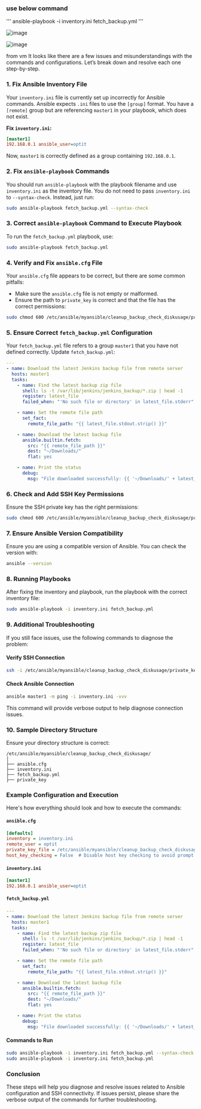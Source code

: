 ### use below command

'''
ansible-playbook -i inventory.ini fetch_backup.yml
'''

![image](https://github.com/user-attachments/assets/61232de4-2c2b-4f01-9f69-173e272b7ab6)

![image](https://github.com/user-attachments/assets/a5d82a86-fd6b-40f8-976c-892bda1d84fd)



from vm
It looks like there are a few issues and misunderstandings with the commands and configurations. Let’s break down and resolve each one step-by-step.

### **1. Fix Ansible Inventory File**

Your `inventory.ini` file is currently set up incorrectly for Ansible commands. Ansible expects `.ini` files to use the `[group]` format. You have a `[remote]` group but are referencing `master1` in your playbook, which does not exist. 

**Fix `inventory.ini`:**

```ini
[master1]
192.168.0.1 ansible_user=optit
```

Now, `master1` is correctly defined as a group containing `192.168.0.1`.

### **2. Fix `ansible-playbook` Commands**

You should run `ansible-playbook` with the playbook filename and use `inventory.ini` as the inventory file. You do not need to pass `inventory.ini` to `--syntax-check`. Instead, just run:

```bash
sudo ansible-playbook fetch_backup.yml --syntax-check
```

### **3. Correct `ansible-playbook` Command to Execute Playbook**

To run the `fetch_backup.yml` playbook, use:

```bash
sudo ansible-playbook fetch_backup.yml
```

### **4. Verify and Fix `ansible.cfg` File**

Your `ansible.cfg` file appears to be correct, but there are some common pitfalls:

- Make sure the `ansible.cfg` file is not empty or malformed.
- Ensure the path to `private_key` is correct and that the file has the correct permissions:

```bash
sudo chmod 600 /etc/ansible/myansible/cleanup_backup_check_diskusage/private_key
```

### **5. Ensure Correct `fetch_backup.yml` Configuration**

Your `fetch_backup.yml` file refers to a group `master1` that you have not defined correctly. Update `fetch_backup.yml`:

```yaml
---
- name: Download the latest Jenkins backup file from remote server
  hosts: master1
  tasks:
    - name: Find the latest backup zip file
      shell: ls -t /var/lib/jenkins/jenkins_backup/*.zip | head -1
      register: latest_file
      failed_when: "'No such file or directory' in latest_file.stderr"

    - name: Set the remote file path
      set_fact:
        remote_file_path: "{{ latest_file.stdout.strip() }}"

    - name: Download the latest backup file
      ansible.builtin.fetch:
        src: "{{ remote_file_path }}"
        dest: "~/Downloads/"
        flat: yes

    - name: Print the status
      debug:
        msg: "File downloaded successfully: {{ '~/Downloads/' + latest_file.stdout.split('/')[-1] }}"
```

### **6. Check and Add SSH Key Permissions**

Ensure the SSH private key has the right permissions:

```bash
sudo chmod 600 /etc/ansible/myansible/cleanup_backup_check_diskusage/private_key
```

### **7. Ensure Ansible Version Compatibility**

Ensure you are using a compatible version of Ansible. You can check the version with:

```bash
ansible --version
```

### **8. Running Playbooks**

After fixing the inventory and playbook, run the playbook with the correct inventory file:

```bash
sudo ansible-playbook -i inventory.ini fetch_backup.yml
```

### **9. Additional Troubleshooting**

If you still face issues, use the following commands to diagnose the problem:

#### **Verify SSH Connection**

```bash
ssh -i /etc/ansible/myansible/cleanup_backup_check_diskusage/private_key optit@192.168.0.1
```

#### **Check Ansible Connection**

```bash
ansible master1 -m ping -i inventory.ini -vvv
```

This command will provide verbose output to help diagnose connection issues.

### **10. Sample Directory Structure**

Ensure your directory structure is correct:

```
/etc/ansible/myansible/cleanup_backup_check_diskusage/
│
├── ansible.cfg
├── inventory.ini
├── fetch_backup.yml
├── private_key
```

### **Example Configuration and Execution**

Here's how everything should look and how to execute the commands:

#### **`ansible.cfg`**

```ini
[defaults]
inventory = inventory.ini
remote_user = optit
private_key_file = /etc/ansible/myansible/cleanup_backup_check_diskusage/private_key
host_key_checking = False  # Disable host key checking to avoid prompt issues
```

#### **`inventory.ini`**

```ini
[master1]
192.168.0.1 ansible_user=optit
```

#### **`fetch_backup.yml`**

```yaml
---
- name: Download the latest Jenkins backup file from remote server
  hosts: master1
  tasks:
    - name: Find the latest backup zip file
      shell: ls -t /var/lib/jenkins/jenkins_backup/*.zip | head -1
      register: latest_file
      failed_when: "'No such file or directory' in latest_file.stderr"

    - name: Set the remote file path
      set_fact:
        remote_file_path: "{{ latest_file.stdout.strip() }}"

    - name: Download the latest backup file
      ansible.builtin.fetch:
        src: "{{ remote_file_path }}"
        dest: "~/Downloads/"
        flat: yes

    - name: Print the status
      debug:
        msg: "File downloaded successfully: {{ '~/Downloads/' + latest_file.stdout.split('/')[-1] }}"
```

#### **Commands to Run**

```bash
sudo ansible-playbook -i inventory.ini fetch_backup.yml --syntax-check
sudo ansible-playbook -i inventory.ini fetch_backup.yml
```

### **Conclusion**

These steps will help you diagnose and resolve issues related to Ansible configuration and SSH connectivity. If issues persist, please share the verbose output of the commands for further troubleshooting.
